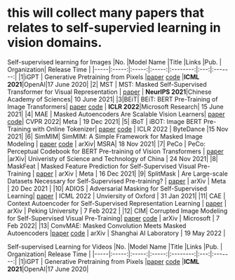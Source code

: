 # this will collect many papers that relates to self-supervied learning in vision domains.


Self-supervised learning for Images
|No.  |Model Name |Title |Links |Pub. | Organization| Release Time |
|-----|:-----:|:-----:|:-----:|:--------:|:---:|:-------:|
|1|iGPT |	Generative Pretraining from Pixels |[paper](http://proceedings.mlr.press/v119/chen20s/chen20s.pdf) [code](https://github.com/openai/image-gpt) |__ICML 2021__|OpenAI|17 June 2020|
|2| MST | MST: Masked Self-Supervised Transformer for Visual Representation | [paper](https://arxiv.org/pdf/2106.05656.pdf) | __NeurIPS 2021__|Chinese Academy of Sciences| 10 June 2021|
|3|BEiT| BEiT: BERT Pre-Training of Image Transformers| [paper](https://arxiv.org/abs/2106.08254) [code](https://github.com/microsoft/unilm/tree/master/beit) | __ICLR 2022__|Microsoft Research| 15 June 2021|
|4| MAE | Masked Autoencoders Are Scalable Vision Learners| [paper](https://arxiv.org/pdf/2111.06377.pdf) [code](https://github.com/facebookresearch/mae)| CVPR 2022| Meta | 19 Dec 2021|
|5| iBoT | iBOT: Image BERT Pre-Training with Online Tokenizer| [paper](https://arxiv.org/pdf/2111.07832.pdf) [code](https://github.com/bytedance/ibot) | ICLR 2022 | ByteDance |15 Nov 2021| 
|6| SimMIM| SimMIM: A Simple Framework for Masked Image Modeling | [paper](https://arxiv.org/pdf/2111.09886.pdf) [code](https://github.com/microsoft/SimMIM) | arXiv| MSRA| 18 Nov 2021| 
|7| PeCo | 	PeCo: Perceptual Codebook for BERT Pre-training of Vision Transformers | [paper](https://arxiv.org/pdf/2111.12710.pdf) |arXiv|  Univeristy of Science and Technology of China | 24 Nov 2021|
|8| MaskFeat | 	Masked Feature Prediction for Self-Supervised Visual Pre-Training | [paper](https://arxiv.org/pdf/2112.09133.pdf) | arXiv | Meta | 16 Dec 2021|
|9| SplitMask | Are Large-scale Datasets Necessary for Self-Supervised Pre-training? | [paper](https://arxiv.org/pdf/2112.10740.pdf) | arXiv | Meta | 20 Dec 2021 | 
|10| ADIOS | Adversarial Masking for Self-Supervised Learning| [paper](https://arxiv.org/pdf/2201.13100.pdf) | ICML 2022 | Unviersity of Oxford | 31 Jan 2021|
|11| CAE | Context Autoencoder for Self-Supervised Representation Learning | [paper](https://arxiv.org/pdf/2202.03026.pdf) | arXiv | Peking University | 7 Feb 2022 |
|12| CIM| Corrupted Image Modeling for Self-Supervised Visual Pre-Training| [paper](https://arxiv.org/pdf/2202.03382.pdf) [code](https://github.com/microsoft/unilm) | arXiv | Microsoft | 7 Feb 2022|
|13| ConvMAE: Masked Convolution Meets Masked Autoencoders |[paper](https://arxiv.org/pdf/2205.03892.pdf) [code](https://github.com/Alpha-VL/ConvMAE) | arXiv | Shanghai AI Laboratory |  19 May 2022 |



Self-supervised Learning for Videos
|No.  |Model Name |Title |Links |Pub. | Organization| Release Time |
|-----|:-----:|:-----:|:-----:|:--------:|:---:|:-------:|
|1|iGPT |	Generative Pretraining from Pixels |[paper](http://proceedings.mlr.press/v119/chen20s/chen20s.pdf) [code](https://github.com/openai/image-gpt) |__ICML 2021__|OpenAI|17 June 2020|
